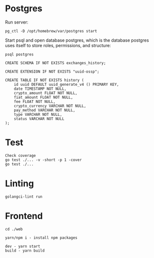 # Postgres

Run server:

````
pg_ctl -D /opt/homebrew/var/postgres start
````

Start psql and open database postgres, which is the database postgres uses itself to store roles, permissions, and structure:
````
psql postgres
````

````
CREATE SCHEMA IF NOT EXISTS exchanges_history;

CREATE EXTENSION IF NOT EXISTS "uuid-ossp";

CREATE TABLE IF NOT EXISTS history (
    id uuid DEFAULT uuid_generate_v4 () PRIMARY KEY,
    date TIMESTAMP NOT NULL,
    crypto_amount FLOAT NOT NULL,
    fiat_amount FLOAT NOT NULL,
    fee FLOAT NOT NULL,
    crypto_currency VARCHAR NOT NULL,
    pay_method VARCHAR NOT NULL,
    type VARCHAR NOT NULL,
    status VARCHAR NOT NULL
);
````
# Test

````
Check coverage
go test ./... -v -short -p 1 -cover
go test ./...
````
# Linting

````
golangci-lint run
````

# Frontend
````
cd ./web 

yarn/npm i - install npm packages

dev - yarn start
build - yarn build
````